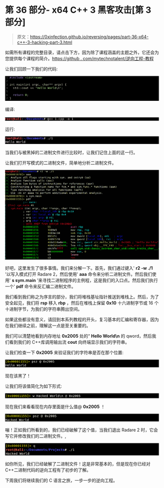 # 第 36 部分- x64 C++ 3 黑客攻击[第 3 部分]

> 原文：<https://0xinfection.github.io/reversing/pages/part-36-x64-c++-3-hacking-part-3.html>

如需所有课程的完整目录，请点击下方，因为除了课程涵盖的主题之外，它还会为您提供每个课程的简介。[https://github . com/mytechnotalent/逆向工程-教程](https://github.com/mytechnotalent/Reverse-Engineering-Tutorial)

让我们回顾一下我们的代码:

![](img/bb1d4da17ccdc48a63369460048bd623.png)

编译:

![](img/d1e62abed6f9d9ac37b4eac5098e6b3a.png)

运行:

![](img/3ae7eceb00957dda56b9a14852f2073b.png)

当我们与被黑掉的二进制文件进行比较时，让我们记住上面的这一行。

让我们打开写模式的二进制文件，简单地分析二进制文件。

![](img/642b9d22e9a0a24081262894e99ecd74.png)

好吧，这里发生了很多事情。我们来分解一下。首先，我们通过键入' **r2 -w ./1** '以写入模式打开 Radare 2，然后使用' **aaa** 命令来分析二进制文件。然后我们使用' **s sym.main** '来寻找二进制程序的主例程，这是我们的入口点。然后我们执行一个' **pdf** 命令来反汇编二进制文件。

我们看到我们称之为序言的部分，我们将堆栈基址指针推送到堆栈上。然后，为了安全起见，我们将 **rsp** 移入 **rbp** ，然后在堆栈上保留 **0x10** 十六进制字节或 16 个十进制字节，为我们的字符串腾出空间。

如果这些都没有意义，请回到本系列教程的开头，复习基本的汇编和寄存器，因为在我们继续之前，理解这一点是至关重要的。

我们可以清楚地看到内存地址 **0x2005** 处的“ **Hello World\n** 的 qword，然后我们看到我们的 C++库调用输出流 **cout** 向终端显示我们的字符串。

让我们检查一下 **0x2005** 来验证我们的字符串是否在那个位置:

![](img/329188be006b220cbc0a1b90d837f256.png)

现在该黑了！

让我们将该值简化为如下形式:

![](img/81cb2dd859f189366d0441abc613afa1.png)

现在我们来看看现在内存里面是什么值@ **0x2005** ！

![](img/e45c0527cfa0eb12e00cbbddcd294b6e.png)

嘣！正如我们所看到的，我们已经破解了这个值，当我们退出 Radare 2 时，它会写它并修改我们的二进制文件。,

![](img/f2c0518fc72bffc0dfb495f8f8c630eb.png)

如你所见，我们已经破解了二进制文件！这是非常基本的，但是现在你已经对 C++二进制代码的逆向工程有了初步的了解。

下周我们将继续我们的 C 语言之旅，一步一步的逆向工程。